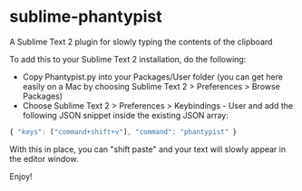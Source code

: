sublime-phantypist
==================

A Sublime Text 2 plugin for slowly typing the contents of the clipboard

To add this to your Sublime Text 2 installation, do the following:

* Copy Phantypist.py into your Packages/User folder (you can get here easily on a Mac by choosing Sublime Text 2 > Preferences > Browse Packages)
* Choose Sublime Text 2 > Preferences > Keybindings - User and add the following JSON snippet inside the existing JSON array:

```javascript
{ "keys": ["command+shift+v"], "command": "phantypist" }
```

With this in place, you can "shift paste" and your text will slowly appear in the editor window.

Enjoy!
